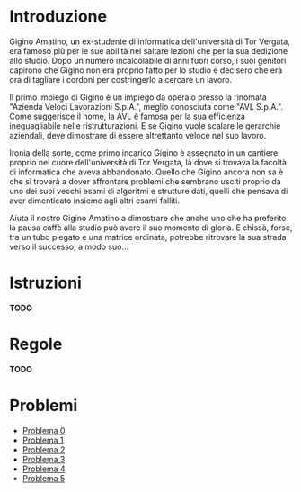 # Introduzione
Gigino Amatino, un ex-studente di informatica dell'università di Tor Vergata, era famoso più per le sue abilità nel saltare lezioni che per la sua dedizione allo studio.
Dopo un numero incalcolabile di anni fuori corso, i suoi genitori capirono che Gigino non era proprio fatto per lo studio e decisero che era ora di tagliare i cordoni per costringerlo a cercare un lavoro.


Il primo impiego di Gigino è un impiego da operaio presso la rinomata "Azienda Veloci Lavorazioni S.p.A.", meglio conosciuta come "AVL S.p.A.".
Come suggerisce il nome, la AVL è famosa per la sua efficienza ineguagliabile nelle ristrutturazioni.
E se Gigino vuole scalare le gerarchie aziendali, deve dimostrare di essere altrettanto veloce nel suo lavoro.

Ironia della sorte, come primo incarico Gigino è assegnato in un cantiere proprio nel cuore dell'università di Tor Vergata, là dove si trovava la facoltà di informatica che aveva abbandonato.
Quello che Gigino ancora non sa è che si troverà a dover affrontare problemi che sembrano usciti proprio da uno dei suoi vecchi esami di algoritmi e strutture dati, quelli che pensava di aver dimenticato insieme agli altri esami falliti.

Aiuta il nostro Gigino Amatino a dimostrare che anche uno che ha preferito la pausa caffè alla studio può avere il suo momento di gloria. E chissà, forse, tra un tubo piegato e una matrice ordinata, potrebbe ritrovare la sua strada verso il successo, a modo suo...

# Istruzioni
**TODO**

# Regole
**TODO**

# Problemi
- [Problema 0](problemi/0/README.md)
- [Problema 1](problemi/1/README.md)
- [Problema 2](problemi/2/README.md)
- [Problema 3](problemi/3/README.md)
- [Problema 4](problemi/4/README.md)
- [Problema 5](problemi/5/README.md)
